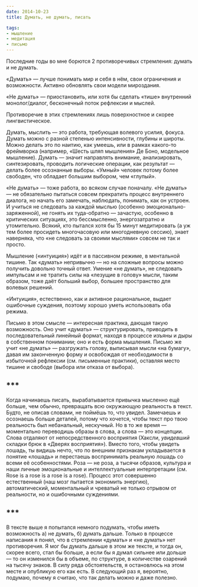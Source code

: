 ```yaml
---
date: 2014-10-23
title: Думать, не думать, писать

tags:
- мышление
- медитация
- письмо
---
```



Последние годы во мне борются 2 противоречивых стремления: думать и не думать. 

«Думать» — лучше понимать мир и себя в нём, свои ограничения и возможности. Активно обновлять свои модели мироздания. 

«Не думать» — приостановить, или хотя бы сделать «тише» внутренний монолог/диалог, бесконечный поток рефлексии и мыслей. 

Противоречие в этих стремлениях лишь поверхностное и скорее лингвистическое. 

Думать, мыслить — это работа, требующая волевого усилия, фокуса. Думать можно с разной степенью интенсивности, глубины и широты. Можно делать это по наитию, как умеешь, или в рамках какого-то фреймворка (например, «Шесть шляп мышления» Де Боно, модельное мышление). Думать — значит направлять внимание, анализировать, синтезировать, проводить логические операции, как результат — делать более осознанные выборы. «Умный» человек потому более свободен, что обладает большим выбором, чем «глупый».

«Не думать» — тоже работа, во всяком случае поначалу. «Не думать» — не обязательно пытаться совсем прекратить процесс внутреннего диалога, но начать его замечать, наблюдать, понимать, как он устроен. И учиться не следовать за каждой мыслью (особенно эмоционально-заряженной), не гонять их туда-обратно — зачастую, особенно в критических ситуациях, это бессмысленно, энергозатратно и утомительно. Всякий, кто пытался хотя бы 15 минут медитировать (а уж тем более просидеть многочасовую или многодневную сессию), знает наверняка, что «не следовать за своими мыслями» совсем не так и просто. 

Мышление («интуиция») идёт и в пассивном режиме, в ментальной тишине. Так «думать» непривычно — но на сложные вопросы можно получить довольно точный ответ. Умение «не думать», не следовать импульсам и не тратить силы на «лезущие в голову» мысли, таким образом, тоже даёт больший выбор, большее пространство для волевых решений. 

«Интуиция», естественно, как и активное рациональное, выдает ошибочные суждения, поэтому хорошо уметь использовать оба режима.

Письмо в этом смысле — интересная практика, дающая такую возможность. Оно учит «думать» — структурировать, приводить в последовательный линейный формат, находя в процессе изъяны и дыры в собственном понимании; оно и есть форма мышления. Письмо же учит «не думать» — разгружать голову, выписывая мысли «на бумагу», давая им законченную форму и освобождая от необходимости в избыточной рефлексии (см. письменные практики), оставляя место тишине и свободе (выбора или отказа от выбора).

## ***

Когда начинаешь писать, вырабатывается  привычка мысленно ещё больше, чем обычно, превращать всю окружающую реальность в текст. Будто, не описав словами, не поймёшь то, что увидел. Замечаешь и осознаешь больше деталей, потому что хочется, чтобы текст про твою реальность был небанальный, нескучный. Но в то же время — моментально переводишь образы в слова, а слова — это концепции. Слова отдаляют от непосредственного восприятия (Хаксли, *увидевший* складки брюк в «Дверях восприятия»). Вместо того, чтобы увидеть лошадь, ты видишь нечто, что по внешним признакам укладывается в понятие «лошадь» и перестаешь воспринимать реальную лошадь со всеми её особенностями. Роза — не роза, а тысячи образов, культура и наши личные эмоциональные и интеллектуальные интерпретации (см. Rose is a rose is a rose is a rose). Процесс этот совершенно естественный (наш мозг пытается экономить энергию), автоматический, моментальный и чреватый не только отрывом от реальности, но и ошибочными суждениями.


## ***

В тексте выше я попытался немного подумать, чтобы иметь возможность а) не думать, б) думать дальше. Только в процессе написания я понял, что в стремлении «думать» и «не думать» нет противоречия. Я мог бы думать дальше в этом же тексте, и тогда он, скорее всего, стал бы больше, а если бы я думал сильнее или дольше — то он изменился бы в объеме, по структуре, в количестве озарений на тысячу знаков. В силу ряда обстоятельств, я остановлюсь на этом месте и опубликую его как есть. В следующий раз я, вероятно, подумаю, почему я считаю, что так делать можно и даже полезно.
